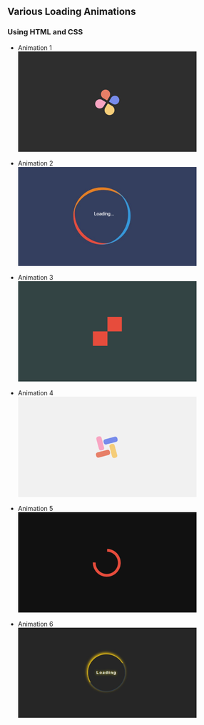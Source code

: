 ## Various Loading Animations
### Using HTML and CSS

* Animation 1 <br>
<a href="https://github.com/py-PiYush/Awesome-web-elements/tree/main/Loading%20Animations/Animation1"><img src="../img/animation1.png" width="400px"></a><br>

* Animation 2 <br>
<a href="https://github.com/py-PiYush/Awesome-web-elements/tree/main/Loading%20Animations/Animation2"><img src="../img/animation2.png" width = "400px"></a>

* Animation 3 <br>
<a href="https://github.com/py-PiYush/Awesome-web-elements/tree/main/Loading%20Animations/Animation3"><img src="../img/animation3.png" width = "400px"></a>

* Animation 4 <br>
<a href="https://github.com/py-PiYush/Awesome-web-elements/tree/main/Loading%20Animations/Animation4"><img src="../img/animation4.png" width = "400px"></a>

* Animation 5 <br>
<a href="https://github.com/py-PiYush/Awesome-web-elements/tree/main/Loading%20Animations/Animation5"><img src="../img/animation5.png" width = "400px"></a>

* Animation 6 <br>
<a href="https://github.com/py-PiYush/Awesome-web-elements/tree/main/Loading%20Animations/Animation6_glowingRing"><img src="../img/animation6.jpg" width = "400px"></a>